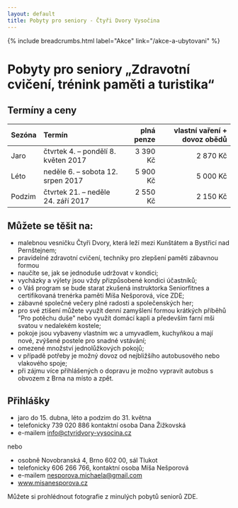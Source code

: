 ```yaml
---
layout: default
title: Pobyty pro seniory - Čtyři Dvory Vysočina
---
```


{% include breadcrumbs.html label="Akce" link="/akce-a-ubytovani" %}

# Pobyty pro seniory „Zdravotní cvičení, trénink paměti a turistika“

## Termíny a ceny

| Sezóna | Termín              | plná penze | vlastní vaření + dovoz obědů |
|:-------|:--------------------|-----------:|-----------------------------:|
| Jaro   | čtvrtek 4. – pondělí 8. květen 2017 |   3 390 Kč |                     2 870 Kč |
| Léto   | neděle 6. – sobota 12. srpen 2017 |   5 900 Kč |                     5 000 Kč | 
| Podzim | čtvrtek 21. – neděle 24. září 2017 |   2 550 Kč |                     2 150 Kč |

## Můžete se těšit na:

- malebnou vesničku Čtyři Dvory, která leží mezi Kunštátem a Bystřicí nad Pernštejnem;
- pravidelné zdravotní cvičení, techniky pro zlepšení paměti zábavnou formou
- naučíte se, jak se jednoduše udržovat v kondici;
- vycházky a výlety jsou vždy přizpůsobené kondici účastníků;
- o Váš program se bude starat zkušená instruktorka Seniorfitnes a certifikovaná trenérka paměti Míša Nešporová, více ZDE;
- zábavné společné večery plné radosti a společenských her;
- pro své ztišení můžete využít denní zamyšlení formou krátkých příběhů "Pro potěchu duše" nebo využít domácí kapli a především farní mši svatou v nedalekém kostele;
- pokoje jsou vybaveny vlastním wc a umyvadlem, kuchyňkou a mají nové, zvýšené postele pro snadné vstávání;
- omezené množství jednolůžkových pokojů;
- v případě potřeby je možný dovoz od nejbližšího autobusového nebo vlakového spoje;
- při zájmu více přihlášených o dopravu je možno vypravit autobus s obvozem z Brna na místo a zpět.

## Přihlášky
- jaro do 15. dubna, léto a podzim do 31. května
- telefonicky 739 020 886 kontaktní osoba Dana Žižkovská
- e-mailem info@ctyridvory-vysocina.cz

nebo

- osobně Novobranská 4, Brno 602 00, sál Tlukot
- telefonicky 606 266 766, kontaktní osoba Míša Nešporová
- e-mailem nesporova.michaela@gmail.com
- www.misanesporova.cz
 
Můžete si prohlédnout fotografie z minulých pobytů seniorů ZDE.
